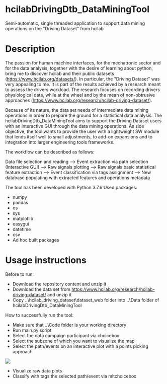 # hcilabDrivingDtb_DataMiningTool
Semi-automatic, single threaded application to support data mining operations on the "Driving Dataset" from hcilab 

# Description
The passion for human machine interfaces, for the mechatronic sector and for the data analysis, together with the desire of learning about python, bring me to discover hcilab and their public datasets (https://www.hcilab.org/datasets/). In particular, the "Driving Dataset" was very appealing to me. It is part of the results achieved by a research meant to assess the drivers workload. The research focuses on recording drivers physiological data, while at the wheel and by the mean of non-obtrusive approaches (https://www.hcilab.org/research/hcilab-driving-dataset/). 

Because of its nature, the data set needs of intermediate data mining operations in order to prepare the ground for a statistical data analysis. 
The hcilabDrivingDtb_DataMiningTool aims to support the Driving Dataset users  with an interactive GUI through the data mining operations. As side objective, the tool wants to provide the user with a lightweight SW module that lends itself well to small adjustments, to add-on expansions and to integration into larger engineering tools frameworks.

The workflow can be described as follows: 

Data file selection and reading  --> Event extraction via path selection (Interactive GUI)  --> Raw signals plotting --> Raw signals basic statistical feature extraction --> Event classification via tags assignment --> New database populating with extracted features and operations metadata

The tool has been developed with Python 3.7.6
Used packages:
* numpy
* pandas
* os
* sys
* matplotlib
* easygui
* datetime
* csv
* Ad hoc built packages

# Usage instructions
Before to run: 
* Download the repository content and unzip it 
* Download the data set from https://www.hcilab.org/research/hcilab-driving-dataset/ and unzip it
* Copy ..\hcilab_driving_dataset\dataset_web folder into ..\Data folder of hcilabDrivingDtb_DataMiningTool 

How to successfully run the tool: 
* Make sure that ..\Code folder is your working directory
* Run main.py script
* Select the data campaign participant via choicebox 
* Select the subzone of which you want to visualize the map
* Select the path/events on an interactive plot with a points picking approach

![](images/Image.png) 

* Visualize raw data plots
* Classify with tags the selected path/event via mltchoicebox 
